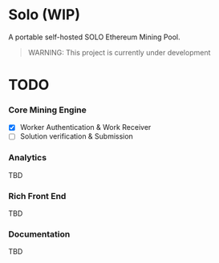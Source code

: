 # Solo (WIP)
A portable self-hosted SOLO Ethereum Mining Pool.

> WARNING: This project is currently under development

# TODO

### Core Mining Engine
- [x] Worker Authentication & Work Receiver
- [ ] Solution verification & Submission

### Analytics
TBD

### Rich Front End
TBD

### Documentation
TBD
